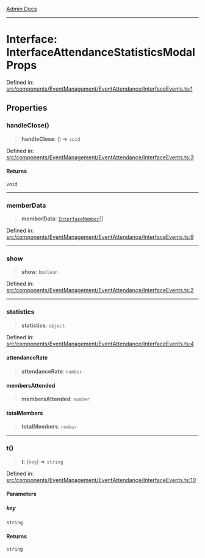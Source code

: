 [Admin Docs](/)

***

# Interface: InterfaceAttendanceStatisticsModalProps

Defined in: [src/components/EventManagement/EventAttendance/InterfaceEvents.ts:1](https://github.com/gautam-divyanshu/talawa-admin/blob/d5fea688542032271211cd43ee86c7db0866bcc0/src/components/EventManagement/EventAttendance/InterfaceEvents.ts#L1)

## Properties

### handleClose()

> **handleClose**: () => `void`

Defined in: [src/components/EventManagement/EventAttendance/InterfaceEvents.ts:3](https://github.com/gautam-divyanshu/talawa-admin/blob/d5fea688542032271211cd43ee86c7db0866bcc0/src/components/EventManagement/EventAttendance/InterfaceEvents.ts#L3)

#### Returns

`void`

***

### memberData

> **memberData**: [`InterfaceMember`](InterfaceMember.md)[]

Defined in: [src/components/EventManagement/EventAttendance/InterfaceEvents.ts:9](https://github.com/gautam-divyanshu/talawa-admin/blob/d5fea688542032271211cd43ee86c7db0866bcc0/src/components/EventManagement/EventAttendance/InterfaceEvents.ts#L9)

***

### show

> **show**: `boolean`

Defined in: [src/components/EventManagement/EventAttendance/InterfaceEvents.ts:2](https://github.com/gautam-divyanshu/talawa-admin/blob/d5fea688542032271211cd43ee86c7db0866bcc0/src/components/EventManagement/EventAttendance/InterfaceEvents.ts#L2)

***

### statistics

> **statistics**: `object`

Defined in: [src/components/EventManagement/EventAttendance/InterfaceEvents.ts:4](https://github.com/gautam-divyanshu/talawa-admin/blob/d5fea688542032271211cd43ee86c7db0866bcc0/src/components/EventManagement/EventAttendance/InterfaceEvents.ts#L4)

#### attendanceRate

> **attendanceRate**: `number`

#### membersAttended

> **membersAttended**: `number`

#### totalMembers

> **totalMembers**: `number`

***

### t()

> **t**: (`key`) => `string`

Defined in: [src/components/EventManagement/EventAttendance/InterfaceEvents.ts:10](https://github.com/gautam-divyanshu/talawa-admin/blob/d5fea688542032271211cd43ee86c7db0866bcc0/src/components/EventManagement/EventAttendance/InterfaceEvents.ts#L10)

#### Parameters

##### key

`string`

#### Returns

`string`
